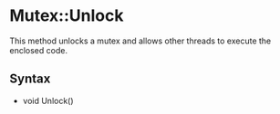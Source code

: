 # Mutex::Unlock #
This method unlocks a mutex and allows other threads to execute the enclosed code.

## Syntax ##
- void Unlock()
